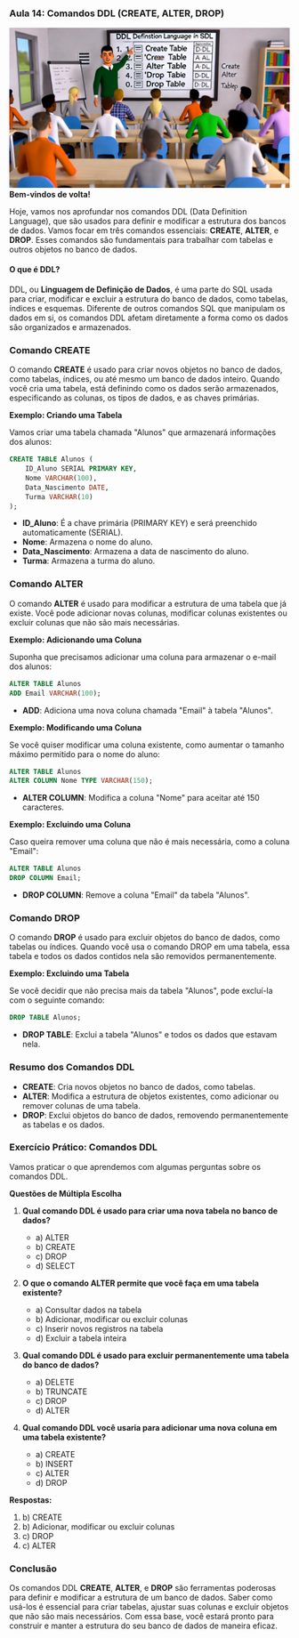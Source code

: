 ### Aula 14: Comandos DDL (CREATE, ALTER, DROP)
![](./assets/14.jpeg)
**Bem-vindos de volta!**

Hoje, vamos nos aprofundar nos comandos DDL (Data Definition Language), que são usados para definir e modificar a estrutura dos bancos de dados. Vamos focar em três comandos essenciais: **CREATE**, **ALTER**, e **DROP**. Esses comandos são fundamentais para trabalhar com tabelas e outros objetos no banco de dados.

#### O que é DDL?

DDL, ou **Linguagem de Definição de Dados**, é uma parte do SQL usada para criar, modificar e excluir a estrutura do banco de dados, como tabelas, índices e esquemas. Diferente de outros comandos SQL que manipulam os dados em si, os comandos DDL afetam diretamente a forma como os dados são organizados e armazenados.

### Comando CREATE

O comando **CREATE** é usado para criar novos objetos no banco de dados, como tabelas, índices, ou até mesmo um banco de dados inteiro. Quando você cria uma tabela, está definindo como os dados serão armazenados, especificando as colunas, os tipos de dados, e as chaves primárias.

**Exemplo: Criando uma Tabela**

Vamos criar uma tabela chamada "Alunos" que armazenará informações dos alunos:

```sql
CREATE TABLE Alunos (
    ID_Aluno SERIAL PRIMARY KEY,
    Nome VARCHAR(100),
    Data_Nascimento DATE,
    Turma VARCHAR(10)
);
```

- **ID_Aluno**: É a chave primária (PRIMARY KEY) e será preenchido automaticamente (SERIAL).
- **Nome**: Armazena o nome do aluno.
- **Data_Nascimento**: Armazena a data de nascimento do aluno.
- **Turma**: Armazena a turma do aluno.

### Comando ALTER

O comando **ALTER** é usado para modificar a estrutura de uma tabela que já existe. Você pode adicionar novas colunas, modificar colunas existentes ou excluir colunas que não são mais necessárias.

**Exemplo: Adicionando uma Coluna**

Suponha que precisamos adicionar uma coluna para armazenar o e-mail dos alunos:

```sql
ALTER TABLE Alunos
ADD Email VARCHAR(100);
```

- **ADD**: Adiciona uma nova coluna chamada "Email" à tabela "Alunos".

**Exemplo: Modificando uma Coluna**

Se você quiser modificar uma coluna existente, como aumentar o tamanho máximo permitido para o nome do aluno:

```sql
ALTER TABLE Alunos
ALTER COLUMN Nome TYPE VARCHAR(150);
```

- **ALTER COLUMN**: Modifica a coluna "Nome" para aceitar até 150 caracteres.

**Exemplo: Excluindo uma Coluna**

Caso queira remover uma coluna que não é mais necessária, como a coluna "Email":

```sql
ALTER TABLE Alunos
DROP COLUMN Email;
```

- **DROP COLUMN**: Remove a coluna "Email" da tabela "Alunos".

### Comando DROP

O comando **DROP** é usado para excluir objetos do banco de dados, como tabelas ou índices. Quando você usa o comando DROP em uma tabela, essa tabela e todos os dados contidos nela são removidos permanentemente.

**Exemplo: Excluindo uma Tabela**

Se você decidir que não precisa mais da tabela "Alunos", pode excluí-la com o seguinte comando:

```sql
DROP TABLE Alunos;
```

- **DROP TABLE**: Exclui a tabela "Alunos" e todos os dados que estavam nela.

### Resumo dos Comandos DDL

- **CREATE**: Cria novos objetos no banco de dados, como tabelas.
- **ALTER**: Modifica a estrutura de objetos existentes, como adicionar ou remover colunas de uma tabela.
- **DROP**: Exclui objetos do banco de dados, removendo permanentemente as tabelas e os dados.

### Exercício Prático: Comandos DDL

Vamos praticar o que aprendemos com algumas perguntas sobre os comandos DDL.

**Questões de Múltipla Escolha**

1. **Qual comando DDL é usado para criar uma nova tabela no banco de dados?**
   - a) ALTER
   - b) CREATE
   - c) DROP
   - d) SELECT

2. **O que o comando ALTER permite que você faça em uma tabela existente?**
   - a) Consultar dados na tabela
   - b) Adicionar, modificar ou excluir colunas
   - c) Inserir novos registros na tabela
   - d) Excluir a tabela inteira

3. **Qual comando DDL é usado para excluir permanentemente uma tabela do banco de dados?**
   - a) DELETE
   - b) TRUNCATE
   - c) DROP
   - d) ALTER

4. **Qual comando DDL você usaria para adicionar uma nova coluna em uma tabela existente?**
   - a) CREATE
   - b) INSERT
   - c) ALTER
   - d) DROP

**Respostas:**
1. b) CREATE
2. b) Adicionar, modificar ou excluir colunas
3. c) DROP
4. c) ALTER

### Conclusão

Os comandos DDL **CREATE**, **ALTER**, e **DROP** são ferramentas poderosas para definir e modificar a estrutura de um banco de dados. Saber como usá-los é essencial para criar tabelas, ajustar suas colunas e excluir objetos que não são mais necessários. Com essa base, você estará pronto para construir e manter a estrutura do seu banco de dados de maneira eficaz.